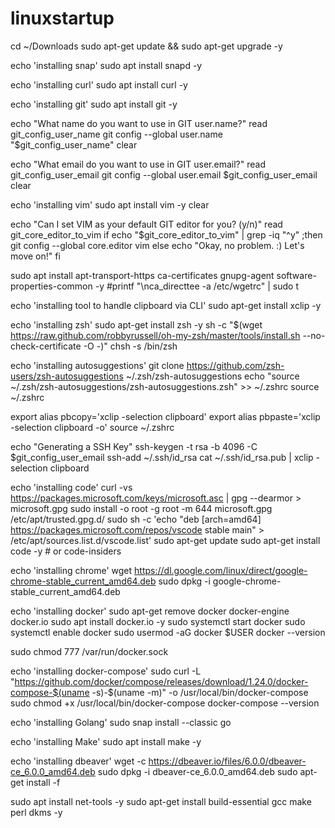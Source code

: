 # linuxstartup

cd ~/Downloads
sudo apt-get update && sudo apt-get upgrade -y

echo 'installing snap'
sudo apt install snapd -y

echo 'installing curl' 
sudo apt install curl -y

echo 'installing git' 
sudo apt install git -y

echo "What name do you want to use in GIT user.name?"
read git_config_user_name
git config --global user.name "$git_config_user_name"
clear

echo "What email do you want to use in GIT user.email?"
read git_config_user_email
git config --global user.email $git_config_user_email
clear

echo 'installing vim'
sudo apt install vim -y
clear

echo "Can I set VIM as your default GIT editor for you? (y/n)"
read git_core_editor_to_vim
if echo "$git_core_editor_to_vim" | grep -iq "^y" ;then
	git config --global core.editor vim
else
	echo "Okay, no problem. :) Let's move on!"
fi

sudo apt install apt-transport-https ca-certificates gnupg-agent software-properties-common -y
#printf "\nca_directtee -a /etc/wgetrc" | sudo t

echo 'installing tool to handle clipboard via CLI'
sudo apt-get install xclip -y

echo 'installing zsh'
sudo apt-get install zsh -y
sh -c "$(wget https://raw.github.com/robbyrussell/oh-my-zsh/master/tools/install.sh --no-check-certificate -O -)"
chsh -s /bin/zsh

echo 'installing autosuggestions' 
git clone https://github.com/zsh-users/zsh-autosuggestions ~/.zsh/zsh-autosuggestions
echo "source ~/.zsh/zsh-autosuggestions/zsh-autosuggestions.zsh" >> ~/.zshrc
source ~/.zshrc

export alias pbcopy='xclip -selection clipboard'
export alias pbpaste='xclip -selection clipboard -o'
source ~/.zshrc

echo "Generating a SSH Key"
ssh-keygen -t rsa -b 4096 -C $git_config_user_email
ssh-add ~/.ssh/id_rsa
cat ~/.ssh/id_rsa.pub | xclip -selection clipboard

echo 'installing code'
curl -vs https://packages.microsoft.com/keys/microsoft.asc | gpg --dearmor > microsoft.gpg
sudo install -o root -g root -m 644 microsoft.gpg /etc/apt/trusted.gpg.d/
sudo sh -c 'echo "deb [arch=amd64] https://packages.microsoft.com/repos/vscode stable main" > /etc/apt/sources.list.d/vscode.list'
sudo apt-get update
sudo apt-get install code -y # or code-insiders

echo 'installing chrome' 
wget https://dl.google.com/linux/direct/google-chrome-stable_current_amd64.deb
sudo dpkg -i google-chrome-stable_current_amd64.deb

echo 'installing docker' 
sudo apt-get remove docker docker-engine docker.io
sudo apt install docker.io -y
sudo systemctl start docker
sudo systemctl enable docker
sudo usermod -aG docker $USER
docker --version

sudo chmod 777 /var/run/docker.sock

echo 'installing docker-compose' 
sudo curl -L "https://github.com/docker/compose/releases/download/1.24.0/docker-compose-$(uname -s)-$(uname -m)" -o /usr/local/bin/docker-compose
sudo chmod +x /usr/local/bin/docker-compose
docker-compose --version

echo 'installing Golang'
sudo snap install --classic go

echo 'installing Make'
sudo apt install make -y

echo 'installing dbeaver'
wget -c https://dbeaver.io/files/6.0.0/dbeaver-ce_6.0.0_amd64.deb
sudo dpkg -i dbeaver-ce_6.0.0_amd64.deb
sudo apt-get install -f

sudo apt install net-tools -y
sudo apt-get install build-essential gcc make perl dkms -y

